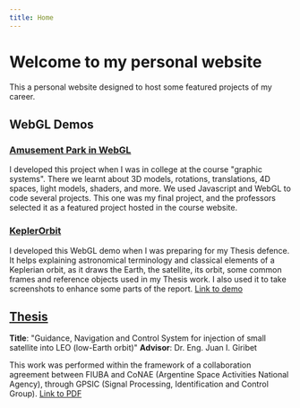 ```yaml
---
title: Home
---
```


# Welcome to my personal website

This a personal website designed to host some featured projects of my career.

## WebGL Demos

### [Amusement Park in WebGL](AmusementPark/index-en.html)
I developed this project when I was in college at the course "graphic systems". There we learnt about 3D models, rotations, translations, 4D spaces, light models, shaders, and more. We used Javascript and WebGL to code several projects. This one was my final project, and the professors selected it as a featured project hosted in the course website. 

### [KeplerOrbit](KeplerOrbit/index.html)
I developed this WebGL demo when I was preparing for my Thesis defence. It helps explaining astronomical terminology and classical elements of a Keplerian orbit, as it draws the Earth, the satellite, its orbit, some common frames and reference objects used in my Thesis work. I also used it to take screenshots to enhance some parts of the report.
[Link to demo](KeplerOrbit/index.html)

## [Thesis](Thesis/SLSampayo-Tesis_10Nov16.pdf)
**Title**: "Guidance, Navigation and Control System for injection of small satellite into LEO (low-Earth orbit)" 
**Advisor**: Dr. Eng. Juan I. Giribet

This work was performed within the framework of a collaboration agreement between FIUBA and CoNAE (Argentine Space Activities National Agency), through GPSIC (Signal Processing, Identification and Control Group).
[Link to PDF](Thesis/SLSampayo-Tesis_10Nov16.pdf)